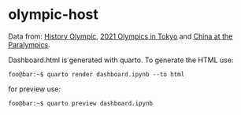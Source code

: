 # olympic-host

Data from: [History Olympic](https://www.kaggle.com/datasets/heesoo37/120-years-of-olympic-history-athletes-and-results), [2021 Olympics in Tokyo](https://www.kaggle.com/datasets/arjunprasadsarkhel/2021-olympics-in-tokyo) and [China at the Paralympics](https://en.wikipedia.org/wiki/China_at_the_Paralympics#Medals_by_Winter_Games).

Dashboard.html is generated with quarto. To generate the HTML use:
```console
foo@bar:~$ quarto render dashboard.ipynb --to html
```

for preview use:
```console
foo@bar:~$ quarto preview dashboard.ipynb
```

